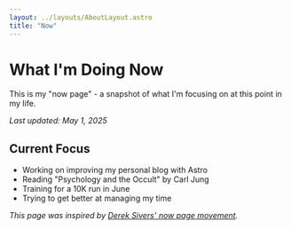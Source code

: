 ```yaml
---
layout: ../layouts/AboutLayout.astro
title: "Now"
---
```


# What I'm Doing Now

This is my "now page" - a snapshot of what I'm focusing on at this point in my life.

*Last updated: May 1, 2025*

## Current Focus

- Working on improving my personal blog with Astro
- Reading "Psychology and the Occult" by Carl Jung
- Training for a 10K run in June
- Trying to get better at managing my time

*This page was inspired by [Derek Sivers' now page movement](https://nownownow.com/about).*